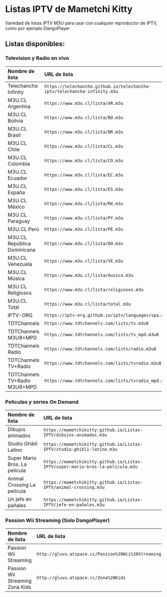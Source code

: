 # Listas IPTV de Mametchi Kitty 
Variedad de listas IPTV M3U para usar con cualquier reproductor de IPTV, como por ejemplo DangoPlayer

## Listas disponibles:
### Television y Radio en vivo
<table>
  <thead>
    <tr><th align="left">Nombre de lista</th><th align="left">URL de lista</th></tr>
  </thead>
  <tbody>
    <tr><td>Telechancho Infinity</td><td nowrap><code>https://telechancho.github.io/telechancho-iptv/telechancho-infinity.m3u</code></td></tr>
    <tr><td>M3U.CL Argentina</td><td nowrap><code>https://www.m3u.cl/lista/AR.m3u</code></td></tr>
    <tr><td>M3U.CL Bolivia</td><td nowrap><code>https://www.m3u.cl/lista/BO.m3u</code></td></tr>
    <tr><td>M3U.CL Brasil</td><td nowrap><code>https://www.m3u.cl/lista/BR.m3u</code></td></tr>
    <tr><td>M3U.CL Chile</td><td nowrap><code>https://www.m3u.cl/lista/CL.m3u</code></td></tr>
    <tr><td>M3U.CL Colombia</td><td nowrap><code>https://www.m3u.cl/lista/CO.m3u</code></td></tr>
    <tr><td>M3U.CL Ecuador</td><td nowrap><code>https://www.m3u.cl/lista/EC.m3u</code></td></tr>
    <tr><td>M3U.CL España</td><td nowrap><code>https://www.m3u.cl/lista/ES.m3u</code></td></tr>
    <tr><td>M3U.CL México</td><td nowrap><code>https://www.m3u.cl/lista/MX.m3u</code></td></tr>
    <tr><td>M3U.CL Paraguay</td><td nowrap><code>https://www.m3u.cl/lista/PY.m3u</code></td></tr>
    <tr><td>M3U.CL Perú</td><td nowrap><code>https://www.m3u.cl/lista/PE.m3u</code></td></tr>
    <tr><td>M3U.CL República Dominicana</td><td nowrap><code>https://www.m3u.cl/lista/DO.m3u</code></td></tr>
    <tr><td>M3U.CL Venezuela</td><td nowrap><code>https://www.m3u.cl/lista/VE.m3u</code></td></tr>
    <tr><td>M3U.CL Música</td><td nowrap><code>https://www.m3u.cl/lista/musica.m3u</code></td></tr>
    <tr><td>M3U.CL Religiosos</td><td nowrap><code>https://www.m3u.cl/lista/religiosos.m3u</code></td></tr>
    <tr><td>M3U.CL Total</td><td nowrap><code>https://www.m3u.cl/lista/total.m3u</code></td></tr>
    <tr><td>IPTV-ORG</td><td nowrap><code>https://iptv-org.github.io/iptv/languages/spa.m3u</code></td></tr>
    <tr><td>TDTChannels</td><td nowrap><code>https://www.tdtchannels.com/lists/tv.m3u8</code></td></tr>
    <tr><td>TDTChannels M3U8+MPD</td><td nowrap><code>https://www.tdtchannels.com/lists/tv_mpd.m3u8</code></td></tr>
    <tr><td>TDTChannels Radio</td><td nowrap><code>https://www.tdtchannels.com/lists/radio.m3u8</code></td></tr>
    <tr><td>TDTChannels TV+Radio</td><td nowrap><code>https://www.tdtchannels.com/lists/tvradio.m3u8</code></td></tr>
    <tr><td>TDTChannels TV+Radio M3U8+MPD</td><td nowrap><code>https://www.tdtchannels.com/lists/tvradio_mpd.m3u8</code></td></tr>
  </tbody>
</table>

### Peliculas y series On Demand
<table>
  <thead>
    <tr><th align="left">Nombre de lista</th><th align="left">URL de lista</th></tr>
  </thead>
  <tbody>
    <tr><td>Dibujos animados</td><td nowrap><code>https://mametchikitty.github.io/Listas-IPTV/dibujos-animados.m3u</code></td></tr>
    <tr><td>Studio Ghibli Latino</td><td nowrap><code>https://mametchikitty.github.io/Listas-IPTV/studio-ghibli-latino.m3u</code></td></tr>
    <tr><td>Super Mario Bros. La pelicula</td><td nowrap><code>https://mametchikitty.github.io/Listas-IPTV/super-mario-bros-la-pelicula.m3u</code></td></tr>
    <tr><td>Animal Crossing La pelicula</td><td nowrap><code>https://mametchikitty.github.io/Listas-IPTV/animal-crossing.m3u</code></td></tr>
        <tr><td>Un jefe en pañales</td><td nowrap><code>https://mametchikitty.github.io/Listas-IPTV/jefe-en-pañales.m3u</code></td></tr>
  </tbody>
</table>

### Passion Wii Streaming (Solo DangoPlayer)
<table>
  <thead>
    <tr><th align="left">Nombre de lista</th><th align="left">URL de lista</th></tr>
  </thead>
  <tbody>
    <tr><td>Passion Wii Streaming</td><td nowrap><code>http://gluvu.atspace.cc/Passion%20Wii%20Streaming</code></td></tr>
<tr><td>Passion Wii Streaming Zona Kids</td><td nowrap><code>http://gluvu.atspace.cc/Zona%20Kids</code></td></tr>

  </tbody>
</table>
